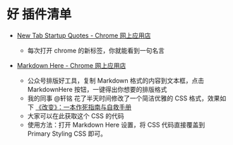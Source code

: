 # 好 插件清单

- [New Tab Startup Quotes - Chrome 网上应用店](https://chrome.google.com/webstore/detail/new-tab-startup-quotes/bljnhgkajocmhlflgefahihojeajhjji/related)
	+ 每次打开 chrome 的新标签，你就能看到一句名言

- [Markdown Here - Chrome 网上应用店](https://chrome.google.com/webstore/detail/markdown-here/elifhakcjgalahccnjkneoccemfahfoa?hl=zh-CN)
	+ 公众号排版好工具，复制 Markdown 格式的内容到文本框，点击 MarkdownHere 按钮，一键得出你想要的排版格式
	+ 我的同事 @轩铭 花了半天时间修改了一个简洁优雅的 CSS 格式，效果如下 [《改变》：一本作死指南与自救手册](http://t.cn/RGiMLjJ)
	+ 大家可以在此获取这个 CSS 的代码
	+ 使用方法：打开 Markdown Here 设置，将 CSS 代码直接覆盖到 Primary Styling CSS 即可。